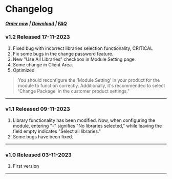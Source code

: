 # Changelog

#####  [Order now](https://puqcloud.com/whmcs-module-jellyfin.php) | [Download](https://download.puqcloud.com/WHMCS/servers/PUQ_WHMCS-Jellyfin/) | [FAQ](https://faq.puqcloud.com/)

### v1.2 Released 17-11-2023
1. Fixed bug with incorrect libraries selection functionality, CRITICAL
2. Fix some bugs in the change password feature.
3. New "Use All Libraries" checkbox in Module Setting page.
4. Some change in Client Area.
5. Optimized

>You should reconfigure the 'Module Setting' in your product for the module to function correctly. Additionally, it's recommended to select 'Change Package' in the customer product settings."

- - - - - -

### v1.1 Released 09-11-2023
1. Library functionality has been modified. Now, when configuring the module, entering "-" signifies "No libraries selected," while leaving the field empty indicates "Select all libraries."
2. Some bugs have been fixed.

- - - - - -

### v1.0 Released 03-11-2023

1. First version

- - - - - -
